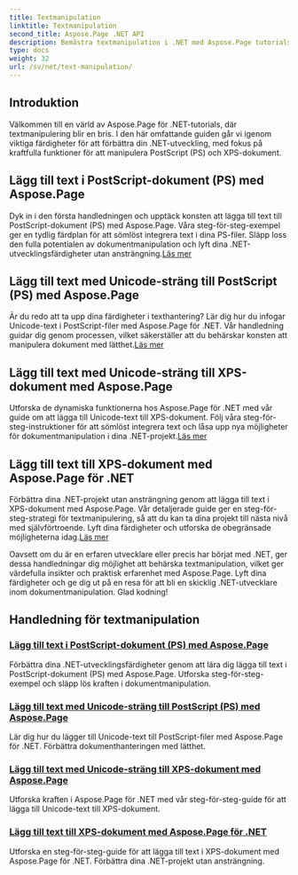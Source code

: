 ```yaml
---
title: Textmanipulation
linktitle: Textmanipulation
second_title: Aspose.Page .NET API
description: Bemästra textmanipulation i .NET med Aspose.Page tutorials. Lär dig att lägga till Unicode-text till PostScript- och XPS-dokument. Öka dina färdigheter i dokumenthantering.
type: docs
weight: 32
url: /sv/net/text-manipulation/
---
```



## Introduktion

Välkommen till en värld av Aspose.Page för .NET-tutorials, där textmanipulering blir en bris. I den här omfattande guiden går vi igenom viktiga färdigheter för att förbättra din .NET-utveckling, med fokus på kraftfulla funktioner för att manipulera PostScript (PS) och XPS-dokument.

## Lägg till text i PostScript-dokument (PS) med Aspose.Page

 Dyk in i den första handledningen och upptäck konsten att lägga till text till PostScript-dokument (PS) med Aspose.Page. Våra steg-för-steg-exempel ger en tydlig färdplan för att sömlöst integrera text i dina PS-filer. Släpp loss den fulla potentialen av dokumentmanipulation och lyft dina .NET-utvecklingsfärdigheter utan ansträngning.[Läs mer](./add-text-to-postscript-ps-document/)

## Lägg till text med Unicode-sträng till PostScript (PS) med Aspose.Page

Är du redo att ta upp dina färdigheter i texthantering? Lär dig hur du infogar Unicode-text i PostScript-filer med Aspose.Page för .NET. Vår handledning guidar dig genom processen, vilket säkerställer att du behärskar konsten att manipulera dokument med lätthet.[Läs mer](./add-text-with-unicode-string-to-postscript-ps/)

## Lägg till text med Unicode-sträng till XPS-dokument med Aspose.Page

 Utforska de dynamiska funktionerna hos Aspose.Page för .NET med vår guide om att lägga till Unicode-text till XPS-dokument. Följ våra steg-för-steg-instruktioner för att sömlöst integrera text och låsa upp nya möjligheter för dokumentmanipulation i dina .NET-projekt.[Läs mer](./add-text-with-unicode-string-to-xps-document/)

## Lägg till text till XPS-dokument med Aspose.Page för .NET

 Förbättra dina .NET-projekt utan ansträngning genom att lägga till text i XPS-dokument med Aspose.Page. Vår detaljerade guide ger en steg-för-steg-strategi för textmanipulering, så att du kan ta dina projekt till nästa nivå med självförtroende. Lyft dina färdigheter och utforska de obegränsade möjligheterna idag.[Läs mer](./add-text-to-xps-document/)

Oavsett om du är en erfaren utvecklare eller precis har börjat med .NET, ger dessa handledningar dig möjlighet att behärska textmanipulation, vilket ger värdefulla insikter och praktisk erfarenhet med Aspose.Page. Lyft dina färdigheter och ge dig ut på en resa för att bli en skicklig .NET-utvecklare inom dokumentmanipulation. Glad kodning!
## Handledning för textmanipulation
### [Lägg till text i PostScript-dokument (PS) med Aspose.Page](./add-text-to-postscript-ps-document/)
Förbättra dina .NET-utvecklingsfärdigheter genom att lära dig lägga till text i PostScript-dokument (PS) med Aspose.Page. Utforska steg-för-steg-exempel och släpp lös kraften i dokumentmanipulation.
### [Lägg till text med Unicode-sträng till PostScript (PS) med Aspose.Page](./add-text-with-unicode-string-to-postscript-ps/)
Lär dig hur du lägger till Unicode-text till PostScript-filer med Aspose.Page för .NET. Förbättra dokumenthanteringen med lätthet.
### [Lägg till text med Unicode-sträng till XPS-dokument med Aspose.Page](./add-text-with-unicode-string-to-xps-document/)
Utforska kraften i Aspose.Page för .NET med vår steg-för-steg-guide för att lägga till Unicode-text till XPS-dokument.
### [Lägg till text till XPS-dokument med Aspose.Page för .NET](./add-text-to-xps-document/)
Utforska en steg-för-steg-guide för att lägga till text i XPS-dokument med Aspose.Page för .NET. Förbättra dina .NET-projekt utan ansträngning.